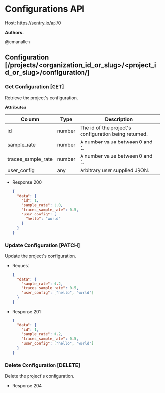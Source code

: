 # Configurations API

Host: https://sentry.io/api/0

**Authors.**

@cmanallen

## Configuration [/projects/<organization_id_or_slug>/<project_id_or_slug>/configuration/]

### Get Configuration [GET]

Retrieve the project's configuration.

**Attributes**

| Column             | Type   | Description                                           |
| ------------------ | ------ | ----------------------------------------------------- |
| id                 | number | The id of the project's configuration being returned. |
| sample_rate        | number | A number value between 0 and 1.                       |
| traces_sample_rate | number | A number value between 0 and 1.                       |
| user_config        | any    | Arbitrary user supplied JSON.                         |

- Response 200

  ```json
  {
    "data": {
      "id": 1,
      "sample_rate": 1.0,
      "traces_sample_rate": 0.5,
      "user_config": {
        "hello": "world"
      }
    }
  }
  ```

### Update Configuration [PATCH]

Update the project's configuration.

- Request

  ```json
  {
    "data": {
      "sample_rate": 0.2,
      "traces_sample_rate": 0.5,
      "user_config": ["hello", "world"]
    }
  }
  ```

- Response 201

  ```json
  {
    "data": {
      "id": 1,
      "sample_rate": 0.2,
      "traces_sample_rate": 0.5,
      "user_config": ["hello", "world"]
    }
  }
  ```

### Delete Configuration [DELETE]

Delete the project's configuration.

- Response 204
